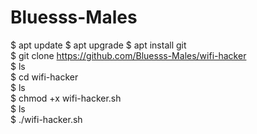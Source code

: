 # Bluesss-Males


$ apt update
$ apt upgrade
$ apt install git  
$ git clone https://github.com/Bluesss-Males/wifi-hacker  
$ ls  
$ cd wifi-hacker  
$ ls  
$ chmod +x wifi-hacker.sh  
$ ls  
$ ./wifi-hacker.sh
